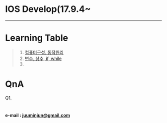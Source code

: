 # IOS Develop(17.9.4~
--- 


#### 
####
####




# Learning Table
> 1. [컴퓨터구성, 동작원리](/study/1_17.9.4.md)
> 2. [변수, 상수, if, while](/study1_17.9.5.md)
> 3. 


# QnA


Q1.
 







#
#
#
#### e-mail : <juuminjun@gmail.com>

